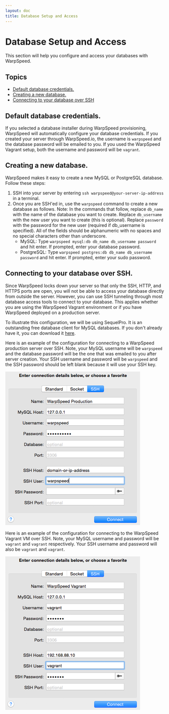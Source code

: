 ```yaml
---
layout: doc
title: Database Setup and Access
---
```


# Database Setup and Access

This section will help you configure and access your databases with WarpSpeed.

## Topics

- [Default database credentials.](#db-credentials)
- [Creating a new database.](#db-create)
- [Connecting to your database over SSH](#api-key-do)

## <a name="db-credentials"></a> Default database credentials.

If you selected a database installer during WarpSpeed provisioning, WarpSpeed will automatically configure your database credentials. If you created your server through WarpSpeed.io, the username is `warpspeed` and the database password will be emailed to you. If you used the WarpSpeed Vagrant setup, both the username and password will be `vagrant`.

## <a name="db-new"></a> Creating a new database.

WarpSpeed makes it easy to create a new MySQL or PostgreSQL database. Follow these steps:

1. SSH into your server by entering `ssh warpspeed@your-server-ip-address` in a terminal.
1. Once you are SSH'ed in, use the `warpspeed` command to create a new database as follows. Note: In the commands that follow, replace `db_name` with the name of the database you want to create. Replace `db_username` with the new user you want to create (this is optional). Replace `password` with the password for the new user (required if db_username is specified). All of the fields should be alphanumeric with no spaces and no special characters other than underscore.
	- MySQL: Type `warpspeed mysql:db db_name db_username password` and hit enter. If prompted, enter your database password.
	- PostgreSQL: Type `warpspeed postgres:db db_name db_username password` and hit enter. If prompted, enter your sudo password.

## <a name="db-create"></a> Connecting to your database over SSH.

Since WarpSpeed locks down your server so that only the SSH, HTTP, and HTTPS ports are open, you will not be able to access your database directly from outside the server. However, you can use SSH tunneling through most database access tools to connect to your database. This applies whether you are using the WarpSpeed Vagrant environment or if you have WarpSpeed deployed on a production server.

To illustrate this configuration, we will be using SequelPro. It is an outstanding free database client for MySQL databases. If you don't already have it, you can download it [here](http://www.sequelpro.com/).

Here is an example of the configuration for connecting to a WarpSpeed production server over SSH. Note, your MySQL username will be `warpspeed` and the database password will be the one that was emailed to you after server creation. Your SSH username and password will be `warpspeed` and the SSH password should be left blank because it will use your SSH key.

![](/v1/img/sequel_pro_production.png)

Here is an example of the configuration for connecting to the WarpSpeed Vagrant VM over SSH. Note, your MySQL username and password will be `vagrant` and `vagrant` respectively. Your SSH username and password will also be `vagrant` and `vagrant`.

![](/v1/img/sequel_pro_vagrant.png)
